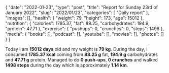 {
    "date": "2022-01-23",
    "type": "post",
    "title": "Report for Sunday 23rd of January 2022",
    "slug": "2022\/01\/23",
    "categories": [
        "Daily report"
    ],
    "images": [],
    "health": {
        "weight": 79,
        "height": 173,
        "age": 15012
    },
    "nutrition": {
        "calories": 1785.37,
        "fat": 88.25,
        "carbohydrates": 194.9,
        "protein": 47.71
    },
    "exercise": {
        "pushups": 0,
        "crunches": 0,
        "steps": 1498
    },
    "media": {
        "books": [],
        "podcast": [],
        "youtube": [],
        "movies": [],
        "photos": []
    }
}

Today I am <strong>15012 days</strong> old and my weight is <strong>79 kg</strong>. During the day, I consumed <strong>1785.37 kcal</strong> coming from <strong>88.25 g</strong> fat, <strong>194.9 g</strong> carbohydrates and <strong>47.71 g</strong> protein. Managed to do <strong>0 push-ups</strong>, <strong>0 crunches</strong> and walked <strong>1498 steps</strong> during the day which is approximately <strong>1.14 km</strong>.